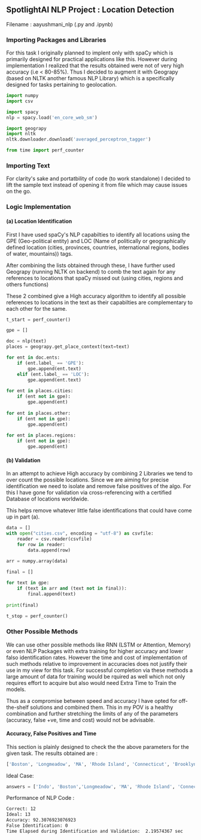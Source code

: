 ## SpotlightAI NLP Project : Location Detection

Filename : aayushmani_nlp (.py and .ipynb)

### Importing Packages and Libraries

For this task I originally planned to implent only with spaCy which is primarily designed for practical applications like this. However during implementation I realized that the results obtained were not of very high accuracy (i.e < 80-85%). Thus I decided to augment it with Geograpy (based on NLTK another famous NLP Library) which is a specifically designed for tasks pertaining to geolocation.

```python
import numpy
import csv

import spacy
nlp = spacy.load('en_core_web_sm')

import geograpy
import nltk
nltk.downloader.download('averaged_perceptron_tagger')

from time import perf_counter
```

### Importing Text

For clarity's sake and portatbility of code (to work standalone) I decided to lift the sample text instead of opening it from file which may cause issues on the go.

### Logic Implementation

#### (a) Location Identification

First I have used spaCy's NLP capabilties to identify all locations using the GPE (Geo-political entity) and LOC (Name of politically or geographically defined location (cities, provinces, countries, international regions, bodies of water, mountains)) tags.

After combining the lists obtained through these,  I have further used Geograpy (running NLTK on backend) to comb the text again for any references to locations that spaCy missed out (using cities, regions and others functions)

These 2 combined give a High accuracy algorithm to identify all possible references to locations in the text as their capabilties are complementary to each other for the same.

```python
t_start = perf_counter()

gpe = []

doc = nlp(text)
places = geograpy.get_place_context(text=text)

for ent in doc.ents:
    if (ent.label_ == 'GPE'):
        gpe.append(ent.text)
    elif (ent.label_ == 'LOC'):
        gpe.append(ent.text)
    
for ent in places.cities:
    if (ent not in gpe):
        gpe.append(ent)
    
for ent in places.other:
    if (ent not in gpe):
        gpe.append(ent)
    
for ent in places.regions:
    if (ent not in gpe):
        gpe.append(ent)
```

#### (b) Validation

In an attempt to achieve High accuracy by combining 2 Libraries we tend to over count the possible locations. Since we are aiming for precise identification we need to isolate and remove false positives of the algo. For this I have gone for validation via cross-referencing with a certified Database of locations worldwide.

This helps remove whatever little false identifications that could have come up in part (a).

```python
data = []
with open("cities.csv", encoding = "utf-8") as csvfile:
    reader = csv.reader(csvfile)
    for row in reader:
        data.append(row)
        
arr = numpy.array(data)

final = []

for text in gpe:
    if (text in arr and (text not in final)):
        final.append(text)
        
print(final)
        
t_stop = perf_counter()
```

### Other Possible Methods  

We can use other possible methods like RNN (LSTM or Attention, Memory) or even NLP Packages with extra training for higher accuracy and lower falso identification rates. However the time and cost of implementation of such methods relative to improvement in accuracies does not justify their use in my view for this task. For successful completion via these methods a large amount of data for training would be rquired as well which not only requires effort to acquire but also would need Extra Time to Train the models.

Thus as a compromise between speed and accuracy I have opted for off-the-shelf solutions and combined them. This in my POV is a healthy combination and further stretching the limits of any of the parameters (accuracy, false +ve, time and cost) would not be advisable.

####  Accuracy, False Positives and Time

This section is plainly designed to check the the above parameters for the given task. The results obtained are :

```bash
['Boston', 'Longmeadow', 'MA', 'Rhode Island', 'Connecticut', 'Brooklyn', 'Chicago', 'San Francisco', 'Cambridge', 'Sugar Land', 'TX', 'NYC']
```
Ideal Case:
```python
answers = ['Indo', 'Boston','Longmeadow', 'MA', 'Rhode Island', 'Connecticut', 'Sugar Land', 'TX', 'Brooklyn', 'NYC', 'Chicago', 'San Francisco', 'Cambridge']
```
Performance of NLP Code :
```bash
Correct: 12
Ideal: 13
Accuracy: 92.3076923076923
False Identification: 0
Time Elapsed during Identification and Validation:  2.19574367 sec
```



